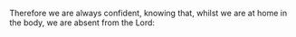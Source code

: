 Therefore we are always confident, knowing that, whilst we are at home in the body, we are absent from the Lord:
